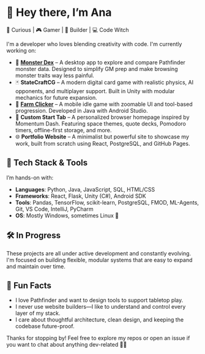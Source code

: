 # 👋 Hey there, I’m Ana

🧠 Curious | 🎮 Gamer | 🧪 Builder | 💻 Code Witch

I'm a developer who loves blending creativity with code. I'm currently working on:

- 🐉 [**Monster Dex**](https://github.com/anapaltami/pf2_mondex) – A desktop app to explore and compare Pathfinder monster data. Designed to simplify GM prep and make browsing monster traits way less painful.
- 🃏 **StateCraftCG** – A modern digital card game with realistic physics, AI opponents, and multiplayer support. Built in Unity with modular mechanics for future expansion.
- 🌾 [**Farm Clicker**](https://github.com/Enchanted-Pixelwork-Studios/FarmClicker) – A mobile idle game with zoomable UI and tool-based progression. Developed in Java with Android Studio.
- 🌌 **Custom Start Tab** – A personalized browser homepage inspired by Momentum Dash. Featuring space themes, quote decks, Pomodoro timers, offline-first storage, and more.
- 🌐 **Portfolio Website** – A minimalist but powerful site to showcase my work, built from scratch using React, PostgreSQL, and GitHub Pages.

## 🔧 Tech Stack & Tools
I’m hands-on with:
- **Languages**: Python, Java, JavaScript, SQL, HTML/CSS
- **Frameworks**: React, Flask, Unity (C#), Android SDK
- **Tools**: Pandas, TensorFlow, scikit-learn, PostgreSQL, FMOD, ML-Agents, Git, VS Code, IntelliJ, PyCharm
- **OS**: Mostly Windows, sometimes Linux 🐧

## 🛠️ In Progress
These projects are all under active development and constantly evolving.
I'm focused on building flexible, modular systems that are easy to expand and maintain over time.

## 🎲 Fun Facts
- I love Pathfinder and want to design tools to support tabletop play.
- I never use website builders—I like to understand and control every layer of my stack.
- I care about thoughtful architecture, clean design, and keeping the codebase future-proof.

Thanks for stopping by! Feel free to explore my repos or open an issue if you want to chat about anything dev-related 👩‍💻


<!-- Optionally add GitHub stats or pinned repo links -->



